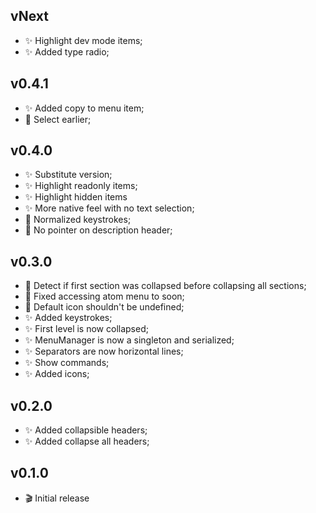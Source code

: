 ## vNext
* :sparkles: Highlight dev mode items;
* :sparkles: Added type radio;

## v0.4.1
* :sparkles: Added copy to menu item;
* :bug: Select earlier;

## v0.4.0
* :sparkles: Substitute version;
* :sparkles: Highlight readonly items;
* :sparkles: Highlight hidden items
* :sparkles: More native feel with no text selection;
* :art: Normalized keystrokes;
* :art: No pointer on description header;

## v0.3.0
* :bug: Detect if first section was collapsed before collapsing all sections;
* :bug: Fixed accessing atom menu to soon;
* :bug: Default icon shouldn't be undefined;
* :sparkles: Added keystrokes;
* :sparkles: First level is now collapsed;
* :sparkles: MenuManager is now a singleton and serialized;
* :sparkles: Separators are now horizontal lines;
* :sparkles: Show commands;
* :sparkles: Added icons;

## v0.2.0
* :sparkles: Added collapsible headers;
* :sparkles: Added collapse all headers;

## v0.1.0
* :clapper: Initial release
